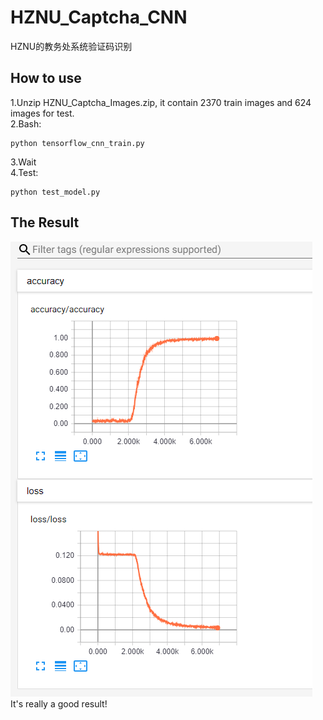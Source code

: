 # HZNU_Captcha_CNN
HZNU的教务处系统验证码识别

## How to use
1.Unzip HZNU_Captcha_Images.zip, it contain 2370 train images and 624 images for test.   
2.Bash:   
```
python tensorflow_cnn_train.py
```
3.Wait   
4.Test:   
```
python test_model.py
```
## The Result
![Result](https://github.com/HytonightYX/HZNU_Captcha_CNN/blob/master/Tensorboard_res.png)    
  It's really a good result!
